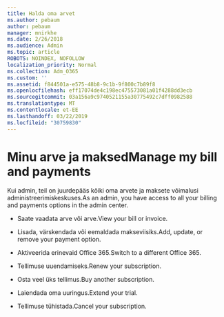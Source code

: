 ```yaml
---
title: Halda oma arvet
ms.author: pebaum
author: pebaum
manager: mnirkhe
ms.date: 2/26/2018
ms.audience: Admin
ms.topic: article
ROBOTS: NOINDEX, NOFOLLOW
localization_priority: Normal
ms.collection: Adm_O365
ms.custom: ''
ms.assetid: f844501a-e575-48b8-9c1b-9f800c7b89f8
ms.openlocfilehash: eff17074de4c198ec475573081a01f4288dd3ecb
ms.sourcegitcommit: 03a156a9c9740521155a30775492c7dff0982588
ms.translationtype: MT
ms.contentlocale: et-EE
ms.lasthandoff: 03/22/2019
ms.locfileid: "30759830"
---
```

# <a name="manage-my-bill-and-payments"></a><span data-ttu-id="565ce-102">Minu arve ja maksed</span><span class="sxs-lookup"><span data-stu-id="565ce-102">Manage my bill and payments</span></span>

<span data-ttu-id="565ce-103">Kui admin, teil on juurdepääs kõiki oma arvete ja maksete võimalusi administreerimiskeskuses.</span><span class="sxs-lookup"><span data-stu-id="565ce-103">As an admin, you have access to all your billing and payments options in the admin center.</span></span>
  
- <span data-ttu-id="565ce-104">Saate vaadata arve või arve.</span><span class="sxs-lookup"><span data-stu-id="565ce-104">View your bill or invoice.</span></span>
    
- <span data-ttu-id="565ce-105">Lisada, värskendada või eemaldada makseviisiks.</span><span class="sxs-lookup"><span data-stu-id="565ce-105">Add, update, or remove your payment option.</span></span>
    
- <span data-ttu-id="565ce-106">Aktiveerida erinevaid Office 365.</span><span class="sxs-lookup"><span data-stu-id="565ce-106">Switch to a different Office 365.</span></span>
    
- <span data-ttu-id="565ce-107">Tellimuse uuendamiseks.</span><span class="sxs-lookup"><span data-stu-id="565ce-107">Renew your subscription.</span></span>
    
- <span data-ttu-id="565ce-108">Osta veel üks tellimus.</span><span class="sxs-lookup"><span data-stu-id="565ce-108">Buy another subscription.</span></span>
    
- <span data-ttu-id="565ce-109">Laiendada oma uuringus.</span><span class="sxs-lookup"><span data-stu-id="565ce-109">Extend your trial.</span></span>
    
- <span data-ttu-id="565ce-110">Tellimuse tühistada.</span><span class="sxs-lookup"><span data-stu-id="565ce-110">Cancel your subscription.</span></span>
    

